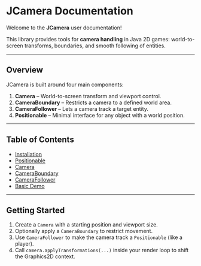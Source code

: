 # JCamera Documentation

Welcome to the **JCamera** user documentation!  

This library provides tools for **camera handling** in Java 2D games: world-to-screen transforms, boundaries, and smooth following of entities.

---
## Overview

JCamera is built around four main components:

1. **Camera** – World-to-screen transform and viewport control.  
2. **CameraBoundary** – Restricts a camera to a defined world area.  
3. **CameraFollower** – Lets a camera track a target entity.  
4. **Positionable** – Minimal interface for any object with a world position.  

---

## Table of Contents

- [Installation](Java%20Libraries/JLoop/Documentation%20(Users)/1.%20Installation.md)  
- [Positionable](2.%20Positionable.md)  
- [Camera](3.%20Camera.md)  
- [CameraBoundary](4.%20CameraBoundary.md)  
- [CameraFollower](5.%20CameraFollower.md)  
- [Basic Demo](Java%20Libraries/JCamera/Documentation%20(Users)/6.%20Basic%20Demo.md) 

---

## Getting Started

1. Create a `Camera` with a starting position and viewport size.  
2. Optionally apply a `CameraBoundary` to restrict movement.  
3. Use `CameraFollower` to make the camera track a `Positionable` (like a player).  
4. Call `camera.applyTransformations(...)` inside your render loop to shift the Graphics2D context.  
